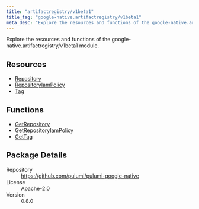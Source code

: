 ```yaml
---
title: "artifactregistry/v1beta1"
title_tag: "google-native.artifactregistry/v1beta1"
meta_desc: "Explore the resources and functions of the google-native.artifactregistry/v1beta1 module."
---
```


<!-- WARNING: this file was generated by Pulumi Docs Generator. -->
<!-- Do not edit by hand unless you're certain you know what you are doing! -->

Explore the resources and functions of the google-native.artifactregistry/v1beta1 module.

<h2 id="resources">Resources</h2>
<ul class="api">
    <li><a href="repository" title="Repository"><span class="symbol resource"></span>Repository</a></li>
    <li><a href="repositoryiampolicy" title="RepositoryIamPolicy"><span class="symbol resource"></span>RepositoryIamPolicy</a></li>
    <li><a href="tag" title="Tag"><span class="symbol resource"></span>Tag</a></li>
</ul>

<h2 id="functions">Functions</h2>
<ul class="api">
    <li><a href="getrepository" title="GetRepository"><span class="symbol function"></span>GetRepository</a></li>
    <li><a href="getrepositoryiampolicy" title="GetRepositoryIamPolicy"><span class="symbol function"></span>GetRepositoryIamPolicy</a></li>
    <li><a href="gettag" title="GetTag"><span class="symbol function"></span>GetTag</a></li>
</ul>

<h2 id="package-details">Package Details</h2>
<dl class="package-details">
	<dt>Repository</dt>
	<dd><a href="https://github.com/pulumi/pulumi-google-native">https://github.com/pulumi/pulumi-google-native</a></dd>
	<dt>License</dt>
	<dd>Apache-2.0</dd>
	<dt>Version</dt>
	<dd>0.8.0</dd>
</dl>

